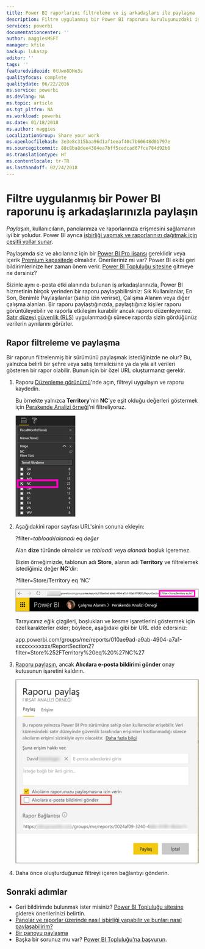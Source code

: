```yaml
---
title: Power BI raporlarını filtreleme ve iş arkadaşları ile paylaşma
description: Filtre uygulanmış bir Power BI raporunu kuruluşunuzdaki iş arkadaşlarınızla nasıl paylaşacağınızı öğrenin.
services: powerbi
documentationcenter: ''
author: maggiesMSFT
manager: kfile
backup: lukaszp
editor: ''
tags: ''
featuredvideoid: 0tUwn8DHo3s
qualityfocus: complete
qualitydate: 06/22/2016
ms.service: powerbi
ms.devlang: NA
ms.topic: article
ms.tgt_pltfrm: NA
ms.workload: powerbi
ms.date: 01/18/2018
ms.author: maggies
LocalizationGroup: Share your work
ms.openlocfilehash: 3e3e8c315baa96d1af1eeaf40c7b60648d0b797e
ms.sourcegitcommit: 88c8ba8dee4384ea7bff5cedcad67fce784d92b0
ms.translationtype: HT
ms.contentlocale: tr-TR
ms.lasthandoff: 02/24/2018
---
```

# <a name="share-a-filtered-power-bi-report-with-your-coworkers"></a>Filtre uygulanmış bir Power BI raporunu iş arkadaşlarınızla paylaşın
*Paylaşım*, kullanıcıların, panolarınıza ve raporlarınıza erişmesini sağlamanın iyi bir yoludur. Power BI ayrıca [işbirliği yapmak ve raporlarınızı dağıtmak için çeşitli yollar sunar](service-how-to-collaborate-distribute-dashboards-reports.md).

Paylaşımda siz ve alıcılarınız için bir [Power BI Pro lisansı](service-free-vs-pro.md) gereklidir veya içerik [Premium kapasitede](service-premium.md) olmalıdır. Önerileriniz mi var? Power BI ekibi geri bildirimlerinize her zaman önem verir. [Power BI Topluluğu sitesine](https://community.powerbi.com/) gitmeye ne dersiniz?

Sizinle aynı e-posta etki alanında bulunan iş arkadaşlarınızla, Power BI hizmetinin birçok yerinden bir raporu paylaşabilirsiniz: Sık Kullanılanlar, En Son, Benimle Paylaşılanlar (sahip izin verirse), Çalışma Alanım veya diğer çalışma alanları. Bir raporu paylaştığınızda, paylaştığınız kişiler raporu görüntüleyebilir ve raporla etkileşim kurabilir ancak raporu düzenleyemez. [Satır düzeyi güvenlik (RLS)](service-admin-rls.md) uygulanmadığı sürece raporda sizin gördüğünüz verilerin aynılarını görürler. 

## <a name="filter-and-share-a-report"></a>Rapor filtreleme ve paylaşma
Bir raporun filtrelenmiş bir sürümünü paylaşmak istediğinizde ne olur? Bu, yalnızca belirli bir şehre veya satış temsilcisine ya da yıla ait verileri gösteren bir rapor olabilir. Bunun için bir özel URL oluşturmanız gerekir.

1. Raporu [Düzenleme görünümü](service-reading-view-and-editing-view.md)'nde açın, filtreyi uygulayın ve raporu kaydedin.
   
   Bu örnekte yalnızca **Territory**'nin **NC**'ye eşit olduğu değerleri göstermek için [Perakende Analizi örneği](sample-tutorial-connect-to-the-samples.md)'ni filtreliyoruz.
   
   ![Rapor filtresi bölmesi](media/service-share-reports/power-bi-filter-report2.png)
2. Aşağıdakini rapor sayfası URL'sinin sonuna ekleyin:
   
   ?filter=*tabloadı*/*alanadı* eq *değer*
   
    Alan **dize** türünde olmalıdır ve *tabloadı* veya *alanadı* boşluk içeremez.
   
   Bizim örneğimizde, tablonun adı **Store**, alanın adı **Territory** ve filtrelemek istediğimiz değer **NC**'dir:
   
    ?filter=Store/Territory eq 'NC'
   
   ![Filtrelenmiş rapor URL'si](media/service-share-reports/power-bi-filter-url3.png)
   
   Tarayıcınız eğik çizgileri, boşlukları ve kesme işaretlerini göstermek için özel karakterler ekler; böylece, aşağıdaki gibi bir URL elde edersiniz:
   
   app.powerbi.com/groups/me/reports/010ae9ad-a9ab-4904-a7a1-xxxxxxxxxxxx/ReportSection2?filter=Store%252FTerritory%20eq%20%27NC%27

3. [Raporu paylaşın](service-share-dashboards.md), ancak **Alıcılara e-posta bildirimi gönder** onay kutusunun işaretini kaldırın. 

    ![Raporu paylaş iletişim kutusu](media/service-share-reports/power-bi-share-report-dialog.png)

4. Daha önce oluşturduğunuz filtreyi içeren bağlantıyı gönderin.

## <a name="next-steps"></a>Sonraki adımlar
* Geri bildirimde bulunmak ister misiniz? [Power BI Topluluğu sitesine](https://community.powerbi.com/) giderek önerilerinizi belirtin.
* [Panolar ve raporlar üzerinde nasıl işbirliği yapabilir ve bunları nasıl paylaşabilirim?](service-how-to-collaborate-distribute-dashboards-reports.md)
* [Bir panoyu paylaşma](service-share-dashboards.md)
* Başka bir sorunuz mu var? [Power BI Topluluğu'na başvurun](http://community.powerbi.com/).

